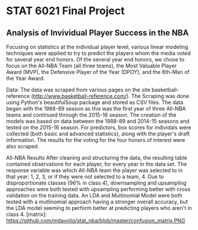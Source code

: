 # STAT 6021 Final Project
## Analysis of Invividual Player Success in the NBA

Focusing on statistics at the individual player level, various linear modeling techniques were applied to try to predict the players whom the media voted for several year end honors. Of the several year end honors, we chose to focus on the All-NBA Team (all three teams), the Most Valuable Player Award (MVP), the Defensive Player of the Year (DPOY), and the 6th-Man of the Year Award.

Data:
The data was scraped from various pages on the site basketball-reference (http://www.basketball-reference.com/). The Scraping was done using Python's beautifulSoup package and stored as CSV files. The data began with the 1988-89 season as this was the first year of three All-NBA teams and continued through the 2015-16 season. The creation of the models was based on data between the 1988-89 and 2014-15 seasons and tested on the 2015-16 season. For predictors, box scores for individals were collected (both basic and advanced statistics), along with the player's draft information. The results for the voting for the four honors of interest were also scraped.

All-NBA Results
After cleaning and structuring the data, the resulting table contained observations for each player, for every year in the data set. The response variable was which All-NBA team the player was selected to in that year: 1, 2, 3, or if they were not selected to a team, 4. Due to disproportionate classes (96% in class 4), downsampling and upsampling approaches were both tested with upsampling performing better with cross validation on the training data. An LDA and Multinomial Model were both tested with a mutlinomial approach having a stronger overall accuracy, but the LDA model seeming to perform better at predicting players who aren't in class 4.
[matrix]: https://github.com/mdavolio/stat_nba/blob/master/confusion_matrix.PNG
